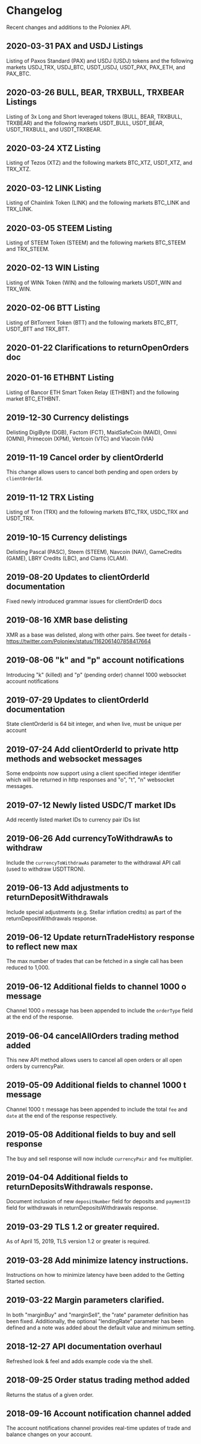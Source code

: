 # Changelog

Recent changes and additions to the Poloniex API.

## 2020-03-31 PAX and USDJ Listings
Listing of Paxos Standard (PAX) and USDJ (USDJ) tokens and the following markets USDJ_TRX, USDJ_BTC, USDT_USDJ, USDT_PAX, PAX_ETH, and PAX_BTC.

## 2020-03-26 BULL, BEAR, TRXBULL, TRXBEAR Listings
Listing of 3x Long and Short leveraged tokens (BULL, BEAR, TRXBULL, TRXBEAR) and the following markets USDT_BULL, USDT_BEAR, USDT_TRXBULL, and USDT_TRXBEAR.

## 2020-03-24 XTZ Listing
Listing of Tezos (XTZ) and the following markets BTC_XTZ, USDT_XTZ, and TRX_XTZ.

## 2020-03-12 LINK Listing
Listing of Chainlink Token (LINK) and the following markets BTC_LINK and TRX_LINK.

## 2020-03-05 STEEM Listing
Listing of STEEM Token (STEEM) and the following markets BTC_STEEM and TRX_STEEM.

## 2020-02-13 WIN Listing
Listing of WINk Token (WIN) and the following markets USDT_WIN and TRX_WIN.

## 2020-02-06 BTT Listing
Listing of BitTorrent Token (BTT) and the following markets BTC_BTT, USDT_BTT and TRX_BTT.

## 2020-01-22 Clarifications to returnOpenOrders doc

## 2020-01-16 ETHBNT Listing
Listing of Bancor ETH Smart Token Relay (ETHBNT) and the following market BTC_ETHBNT.

## 2019-12-30 Currency delistings
Delisting DigiByte (DGB), Factom (FCT), MaidSafeCoin (MAID), Omni (OMNI), Primecoin (XPM), Vertcoin (VTC) and Viacoin (VIA)

## 2019-11-19 Cancel order by clientOrderId
This change allows users to cancel both pending and open orders by `clientOrderId`.

## 2019-11-12 TRX Listing
Listing of Tron (TRX) and the following markets BTC_TRX, USDC_TRX and USDT_TRX.

## 2019-10-15 Currency delistings
Delisting Pascal (PASC), Steem (STEEM), Navcoin (NAV), GameCredits (GAME), LBRY Credits (LBC), and Clams (CLAM).

## 2019-08-20 Updates to clientOrderId documentation
Fixed newly introduced grammar issues for clientOrderID docs

## 2019-08-16 XMR base delisting
XMR as a base was delisted, along with other pairs. See tweet for details - https://twitter.com/Poloniex/status/1162061407858417664

## 2019-08-06 "k" and "p" account notifications
Introducing "k" (killed) and "p" (pending order) channel 1000 websocket account notifications

## 2019-07-29 Updates to clientOrderId documentation
State clientOrderId is 64 bit integer, and when live, must be unique per account

## 2019-07-24 Add clientOrderId to private http methods and websocket messages
Some endpoints now support using a client specified integer identifier which will be returned in http responses and "o", "t", "n" websocket messages.

## 2019-07-12 Newly listed USDC/T market IDs
Add recently listed market IDs to currency pair IDs list

## 2019-06-26 Add currencyToWithdrawAs to withdraw
Include the `currencyToWithdrawAs` parameter to the withdrawal API call (used to withdraw USDTTRON).

## 2019-06-13 Add adjustments to returnDepositWithdrawals
Include special adjustments (e.g. Stellar inflation credits) as part of the returnDepositWithdrawals response.

## 2019-06-12 Update returnTradeHistory response to reflect new max
The max number of trades that can be fetched in a single call has been reduced to 1,000.

## 2019-06-12 Additional fields to channel 1000 o message
Channel 1000 `o` message has been appended to include the `orderType` field at the end of the response.

## 2019-06-04 cancelAllOrders trading method added
This new API method allows users to cancel all open orders or all open orders by currencyPair.

## 2019-05-09 Additional fields to channel 1000 t message
Channel 1000 `t` message has been appended to include the total `fee` and `date` at the end of the response respectively.

## 2019-05-08 Additional fields to buy and sell response
The buy and sell response will now include `currencyPair` and `fee` multiplier.

## 2019-04-04 Additional fields to returnDepositsWithdrawals response.

Document inclusion of new `depositNumber` field for deposits and `paymentID` field for withdrawals in returnDepositsWithdrawals response.

## 2019-03-29 TLS 1.2 or greater required.

As of April 15, 2019, TLS version 1.2 or greater is required.

## 2019-03-28 Add minimize latency instructions.

Instructions on how to minimize latency have been added to the Getting Started section.

## 2019-03-22 Margin parameters clarified.

In both "marginBuy" and "marginSell", the "rate" parameter definition has been fixed. Additionally, the optional "lendingRate" parameter has been defined and a note was added about the default value and minimum setting.

## 2018-12-27 API documentation overhaul

Refreshed look & feel and adds example code via the shell.

## 2018-09-25 Order status trading method added

Returns the status of a given order.

## 2018-09-16 Account notification channel added

The account notifications channel provides real-time updates of trade and balance changes on your account.
